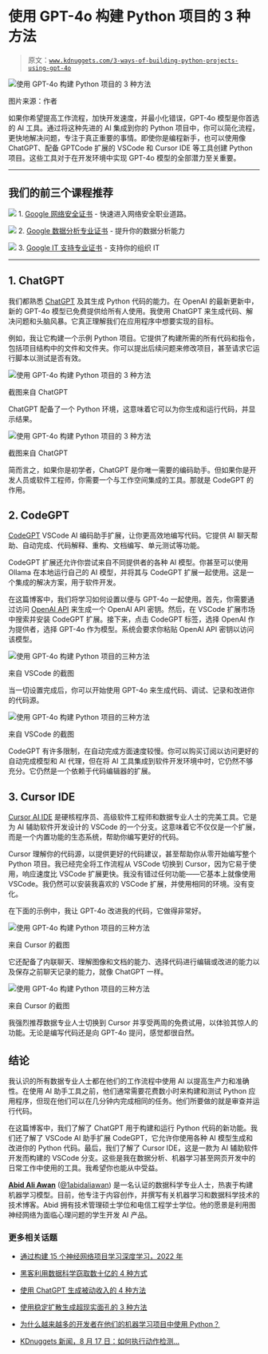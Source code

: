 # 使用 GPT-4o 构建 Python 项目的 3 种方法

> 原文：[`www.kdnuggets.com/3-ways-of-building-python-projects-using-gpt-4o`](https://www.kdnuggets.com/3-ways-of-building-python-projects-using-gpt-4o)

![使用 GPT-4o 构建 Python 项目的 3 种方法](img/8c813e08a16885b7098f4927d0fe2326.png)

图片来源：作者

如果你希望提高工作流程，加快开发速度，并最小化错误，GPT-4o 模型是你首选的 AI 工具。通过将这种先进的 AI 集成到你的 Python 项目中，你可以简化流程，更快地解决问题，专注于真正重要的事情。即使你是编程新手，也可以使用像 ChatGPT、配备 GPTCode 扩展的 VSCode 和 Cursor IDE 等工具创建 Python 项目。这些工具对于在开发环境中实现 GPT-4o 模型的全部潜力至关重要。

* * *

## 我们的前三个课程推荐

![](img/0244c01ba9267c002ef39d4907e0b8fb.png) 1\. [Google 网络安全证书](https://www.kdnuggets.com/google-cybersecurity) - 快速进入网络安全职业道路。

![](img/e225c49c3c91745821c8c0368bf04711.png) 2\. [Google 数据分析专业证书](https://www.kdnuggets.com/google-data-analytics) - 提升你的数据分析能力

![](img/0244c01ba9267c002ef39d4907e0b8fb.png) 3\. [Google IT 支持专业证书](https://www.kdnuggets.com/google-itsupport) - 支持你的组织 IT

* * *

## 1\. ChatGPT

我们都熟悉 [ChatGPT](https://chatgpt.com/) 及其生成 Python 代码的能力。在 OpenAI 的最新更新中，新的 GPT-4o 模型已免费提供给所有人使用。我使用 ChatGPT 来生成代码、解决问题和头脑风暴。它真正理解我们在应用程序中想要实现的目标。

例如，我让它构建一个示例 Python 项目。它提供了构建所需的所有代码和指令，包括项目结构中的文件和文件夹。你可以提出后续问题来修改项目，甚至请求它运行脚本以测试是否有效。

![使用 GPT-4o 构建 Python 项目的 3 种方法](img/d760af9c2ed109dd4ae0c774a8831953.png)

截图来自 ChatGPT

ChatGPT 配备了一个 Python 环境，这意味着它可以为你生成和运行代码，并显示结果。

![使用 GPT-4o 构建 Python 项目的 3 种方法](img/2d9e48d7d11a7735f025253a66b11674.png)

截图来自 ChatGPT

简而言之，如果你是初学者，ChatGPT 是你唯一需要的编码助手。但如果你是开发人员或软件工程师，你需要一个与工作空间集成的工具。那就是 CodeGPT 的作用。

## 2\. CodeGPT

[CodeGPT](https://codegpt.co/) VSCode AI 编码助手扩展，让你更高效地编写代码。它提供 AI 聊天帮助、自动完成、代码解释、重构、文档编写、单元测试等功能。

CodeGPT 扩展还允许你尝试来自不同提供者的各种 AI 模型。你甚至可以使用 Ollama 在本地运行自己的 AI 模型，并将其与 CodeGPT 扩展一起使用。这是一个集成的解决方案，用于软件开发。

在这篇博客中，我们将学习如何设置以便与 GPT-4o 一起使用。首先，你需要通过访问 [OpenAI API](https://platform.openai.com/api-keys) 来生成一个 OpenAI API 密钥。然后，在 VSCode 扩展市场中搜索并安装 CodeGPT 扩展。接下来，点击 CodeGPT 标签，选择 OpenAI 作为提供者，选择 GPT-4o 作为模型。系统会要求你粘贴 OpenAI API 密钥以访问该模型。

![使用 GPT-4o 构建 Python 项目的三种方法](img/699ee973a91ffc5cfc98abf6d13f500a.png)

来自 VSCode 的截图

当一切设置完成后，你可以开始使用 GPT-4o 来生成代码、调试、记录和改进你的代码源。

![使用 GPT-4o 构建 Python 项目的三种方法](img/bb78af6c249d269a0b76c9cc1f414546.png)

来自 VSCode 的截图

CodeGPT 有许多限制，在自动完成方面速度较慢。你可以购买订阅以访问更好的自动完成模型和 AI 代理，但在将 AI 工具集成到软件开发环境中时，它仍然不够充分。它仍然是一个依赖于代码编辑器的扩展。

## 3\. Cursor IDE

[Cursor AI IDE](https://www.cursor.com/) 是硬核程序员、高级软件工程师和数据专业人士的完美工具。它是为 AI 辅助软件开发设计的 VSCode 的一个分支。这意味着它不仅仅是一个扩展，而是一个内置功能的生态系统，帮助你编写更好的代码。

Cursor 理解你的代码源，以提供更好的代码建议，甚至帮助你从零开始编写整个 Python 项目。我已经完全将工作流程从 VSCode 切换到 Cursor，因为它易于使用，响应速度比 VSCode 扩展更快。我没有错过任何功能——它基本上就像使用 VSCode。我仍然可以安装我喜欢的 VSCode 扩展，并使用相同的环境。没有变化。

在下面的示例中，我让 GPT-4o 改进我的代码，它做得非常好。

![使用 GPT-4o 构建 Python 项目的三种方法](img/299c41a91ec9c048529747110a993e67.png)

来自 Cursor 的截图

它还配备了内联聊天、理解图像和文档的能力、选择代码进行编辑或改进的能力以及保存之前聊天记录的能力，就像 ChatGPT 一样。

![使用 GPT-4o 构建 Python 项目的三种方法](img/5e4c7d395062bf8150195e6675bdf4ba.png)

来自 Cursor 的截图

我强烈推荐数据专业人士切换到 Cursor 并享受两周的免费试用，以体验其惊人的功能。无论是编写代码还是向 GPT-4o 提问，感觉都很自然。

## 结论

我认识的所有数据专业人士都在他们的工作流程中使用 AI 以提高生产力和准确性。在使用 AI 助手工具之前，他们通常需要花费数小时来构建和测试 Python 应用程序，但现在他们可以在几分钟内完成相同的任务。他们所要做的就是审查并运行代码。

在这篇博客中，我们了解了 ChatGPT 用于构建和运行 Python 代码的新功能。我们还了解了 VSCode AI 助手扩展 CodeGPT，它允许你使用各种 AI 模型生成和改进你的 Python 代码。最后，我们了解了 Cursor IDE，这是一款为 AI 辅助软件开发而构建的 VSCode 分支。这些是我在数据分析、机器学习甚至网页开发中的日常工作中使用的工具。我希望你也能从中受益。

[](https://www.polywork.com/kingabzpro)****[Abid Ali Awan](https://www.polywork.com/kingabzpro)**** ([@1abidaliawan](https://www.linkedin.com/in/1abidaliawan)) 是一名认证的数据科学专业人士，热衷于构建机器学习模型。目前，他专注于内容创作，并撰写有关机器学习和数据科学技术的技术博客。Abid 拥有技术管理硕士学位和电信工程学士学位。他的愿景是利用图神经网络为面临心理问题的学生开发 AI 产品。

### 更多相关话题

+   [通过构建 15 个神经网络项目学习深度学习，2022 年](https://www.kdnuggets.com/2022/01/15-neural-network-projects-build-2022.html)

+   [黑客利用数据科学窃取数十亿的 4 种方式](https://www.kdnuggets.com/2022/02/4-ways-hackers-data-science-steal-billions.html)

+   [使用 ChatGPT 生成被动收入的 4 种方法](https://www.kdnuggets.com/2023/03/4-ways-generate-passive-income-chatgpt.html)

+   [使用稳定扩散生成超现实面孔的 3 种方法](https://www.kdnuggets.com/3-ways-to-generate-hyper-realistic-faces-using-stable-diffusion)

+   [为什么越来越多的开发者在他们的机器学习项目中使用 Python？](https://www.kdnuggets.com/2022/01/developers-python-machine-learning-projects.html)

+   [KDnuggets 新闻，8 月 17 日：如何执行动作检测…](https://www.kdnuggets.com/2022/n33.html)
